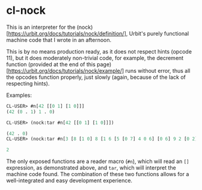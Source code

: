 # cl-nock

This is an interpreter for the
(nock)[https://urbit.org/docs/tutorials/nock/definition/], Urbit's
purely functional machine code that I wrote in an afternoon.

This is by no means production ready, as it does not respect hints
(opcode 11), but it does moderately non-trivial code, for example, the
decrement function (provided at the end of this
page)[https://urbit.org/docs/tutorials/nock/example/] runs without
error, thus all the opcodes function properly, just slowly (again,
because of the lack of respecting hints).


Examples:

```lisp
CL-USER> #n[42 [[0 1] [1 0]]]
(42 (0 . 1) 1 . 0)

CL-USER> (nock:tar #n[42 [[0 1] [1 0]]])

(42 . 0)
CL-USER> (nock:tar #n[3 [8 [1 0] 8 [1 6 [5 [0 7] 4 0 6] [0 6] 9 2 [0 2] [4 0 6] 0 7] 9 2 0 1]])

2
```

The only exposed functions are a reader macro (`#n`), which will read
an `[]` expression, as demonstrated above, and `tar`, which will
interpret the machine code found. The combination of these two
functions allows for a well-integrated and easy development
experience.

